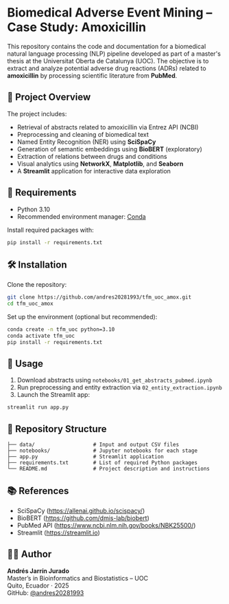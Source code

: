 # Biomedical Adverse Event Mining – Case Study: Amoxicillin

This repository contains the code and documentation for a biomedical natural language processing (NLP) pipeline developed as part of a master's thesis at the Universitat Oberta de Catalunya (UOC). The objective is to extract and analyze potential adverse drug reactions (ADRs) related to **amoxicillin** by processing scientific literature from **PubMed**.

## 📌 Project Overview

The project includes:

- Retrieval of abstracts related to amoxicillin via Entrez API (NCBI)
- Preprocessing and cleaning of biomedical text
- Named Entity Recognition (NER) using **SciSpaCy**
- Generation of semantic embeddings using **BioBERT** (exploratory)
- Extraction of relations between drugs and conditions
- Visual analytics using **NetworkX**, **Matplotlib**, and **Seaborn**
- A **Streamlit** application for interactive data exploration

## 🧪 Requirements

- Python 3.10
- Recommended environment manager: [Conda](https://docs.conda.io)

Install required packages with:

```bash
pip install -r requirements.txt
```

## 🛠 Installation

Clone the repository:

```bash
git clone https://github.com/andres20281993/tfm_uoc_amox.git
cd tfm_uoc_amox
```

Set up the environment (optional but recommended):

```bash
conda create -n tfm_uoc python=3.10
conda activate tfm_uoc
pip install -r requirements.txt
```

## 🚀 Usage

1. Download abstracts using `notebooks/01_get_abstracts_pubmed.ipynb`
2. Run preprocessing and entity extraction via `02_entity_extraction.ipynb`
3. Launch the Streamlit app:

```bash
streamlit run app.py
```

## 📁 Repository Structure

```
├── data/                   # Input and output CSV files
├── notebooks/              # Jupyter notebooks for each stage
├── app.py                  # Streamlit application
├── requirements.txt        # List of required Python packages
└── README.md               # Project description and instructions
```

## 📚 References

- SciSpaCy (https://allenai.github.io/scispacy/)
- BioBERT (https://github.com/dmis-lab/biobert)
- PubMed API (https://www.ncbi.nlm.nih.gov/books/NBK25500/)
- Streamlit (https://streamlit.io)

## 🧑‍💻 Author

**Andrés Jarrín Jurado**  
Master’s in Bioinformatics and Biostatistics – UOC  
Quito, Ecuador · 2025  
GitHub: [@andres20281993](https://github.com/andres20281993)